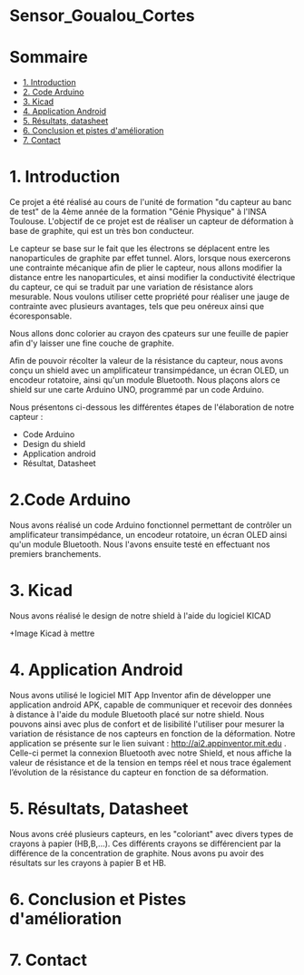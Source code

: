 # Sensor_Goualou_Cortes

# Sommaire

<!-- TOC depthFrom:2 -->
  - [1. Introduction](#1-Introduction)
  - [2. Code Arduino](#2-Codearduino)
  - [3. Kicad](#3-kicad)
  - [4. Application Android](#4-Application-Android])
  - [5. Résultats, datasheet](#5-resultats-datasheet)
  - [6. Conclusion et pistes d'amélioration](#5-conclusion-et-piste-d'amélioration)
  - [7. Contact](#7-Contact)
<!-- /TOC -->

# 1. Introduction
Ce projet a été réalisé au cours de l'unité de formation "du capteur au banc de test" de la 4ème année de la formation "Génie Physique" à l'INSA Toulouse. L'objectif de ce projet est de réaliser un capteur de déformation à base de graphite, qui est un très bon conducteur.

Le capteur se base sur le fait que les électrons se déplacent entre les nanoparticules de graphite par effet tunnel. Alors, lorsque nous exercerons une contrainte mécanique afin de plier le capteur, nous allons modifier la distance entre les nanoparticules, et ainsi modifier la conductivité électrique du capteur, ce qui se traduit par une variation de résistance alors mesurable.
Nous voulons utiliser cette propriété pour réaliser une jauge de contrainte avec plusieurs avantages, tels que peu onéreux ainsi que écoresponsable.

Nous allons donc colorier au crayon des cpateurs sur une feuille de papier afin d'y laisser une fine couche de graphite.

Afin de pouvoir récolter la valeur de la résistance du capteur, nous avons conçu un shield avec un amplificateur transimpédance, un écran OLED, un encodeur rotatoire, ainsi qu'un module Bluetooth. Nous plaçons alors ce shield sur une carte Arduino UNO, programmé par un code Arduino.

Nous présentons ci-dessous les différentes étapes de l'élaboration de notre capteur :
- Code Arduino
- Design du shield
- Application android
- Résultat, Datasheet

# 2.Code Arduino
Nous avons réalisé un code Arduino fonctionnel permettant de contrôler un amplificateur transimpédance, un encodeur rotatoire, un écran OLED ainsi qu'un module Bluetooth. Nous l'avons ensuite testé en effectuant nos premiers branchements.

# 3. Kicad
Nous avons réalisé le design de notre shield à l'aide du logiciel KICAD

+Image Kicad à mettre

# 4. Application Android
Nous avons utilisé le logiciel MIT App Inventor afin de développer une application android APK, capable de communiquer et recevoir des données à distance à l'aide du module Bluetooth placé sur notre shield.
Nous pouvons ainsi avec plus de confort et de lisibilité l'utiliser pour mesurer la variation de résistance de nos capteurs en fonction de la déformation.
Notre application se présente sur le lien suivant : http://ai2.appinventor.mit.edu . 
Celle-ci permet la connexion Bluetooth avec notre Shield, et nous affiche la valeur de résistance et de la tension en temps réel et nous trace également l’évolution de la résistance du capteur en fonction de sa déformation. 


# 5. Résultats, Datasheet

Nous avons créé plusieurs capteurs, en les "coloriant" avec divers types de crayons à papier (HB,B,...). Ces différents crayons se différencient par la différence de la concentration de graphite. Nous avons pu avoir des résultats sur les crayons à papier B et HB. 

# 6. Conclusion et Pistes d'amélioration

# 7. Contact
